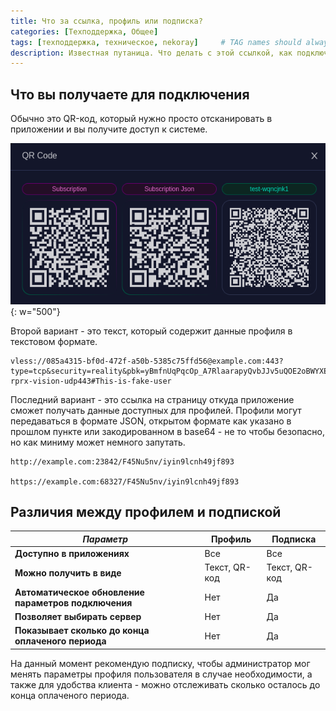 ```yaml
---
title: Что за ссылка, профиль или подписка?
categories: [Техподдержка, Общее]
tags: [техподдержка, техническое, nekoray]     # TAG names should always be lowercase
description: Известная путаница. Что делать с этой ссылкой, как подключить профиль, в чем разница между профилем и подпиской и что лучше?
---
```


## Что вы получаете для подключения

Обычно это QR-код, который нужно просто отсканировать в приложении и вы получите доступ к системе.

![nekoray_desktop](/assets/qr-codes.webp){: w="500"}

Второй вариант - это текст, который содержит данные профиля в текстовом формате.

```
vless://085a4315-bf0d-472f-a50b-5385c75ffd56@example.com:443?type=tcp&security=reality&pbk=yBmfnUqPqcOp_A7RlaarapyQvbJJv5uQOE2oBWYXERo&fp=random&sni=yahoo.com&sid=dceb83f35a&spx=%2F&flow=xtls-rprx-vision-udp443#This-is-fake-user
```

Последний вариант - это ссылка на страницу откуда приложение сможет получать данные доступных для профилей. Профили могут передаваться в формате JSON, открытом формате как указано в прошлом пункте или закодированном в base64 - не то чтобы безопасно, но как миниму может немного запутать.

```
http://example.com:23842/F45Nu5nv/iyin9lcnh49jf893

https://example.com:68327/F45Nu5nv/iyin9lcnh49jf893
```

## Различия между профилем и подпиской

|_Параметр_|Профиль|Подписка|
|-|-|-|
|__Доступно в приложениях__|Все|Все|
|__Можно получить в виде__|Текст, QR-код|Текст, QR-код|
|__Автоматическое обновление параметров подключения__|Нет|Да|
|__Позволяет выбирать сервер__|Нет|Да|
|__Показывает сколько до конца оплаченого периода__|Нет|Да|

На данный момент рекомендую подписку, чтобы администратор мог менять параметры профиля пользователя в случае необходимости, а также для удобства клиента - можно отслеживать сколько осталось до конца оплаченого периода.